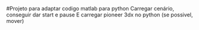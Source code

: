 #Projeto para adaptar codigo matlab para python
Carregar cenário, conseguir dar start e pause
E carregar pioneer 3dx no python (se possivel, mover)
